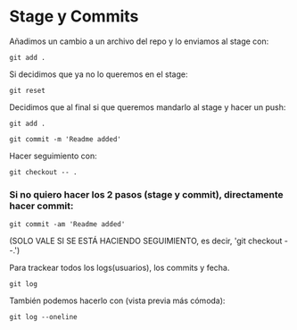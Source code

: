 # Stage y Commits
Añadimos un cambio a un archivo del repo y lo enviamos al stage con:
<pre><code>git add .</pre></code>

Si decidimos que ya no lo queremos en el stage:
<pre><code>git reset</pre></code>

Decidimos que al final si que queremos mandarlo al stage y hacer un push:
<pre><code>git add .</pre></code>
<pre><code>git commit -m 'Readme added'</pre></code>

Hacer seguimiento con:
<pre><code>git checkout -- .</pre></code>

### Si no quiero hacer los 2 pasos (stage y commit), directamente hacer commit:
<pre><code>git commit -am 'Readme added'</pre></code>
(SOLO VALE SI SE ESTÁ HACIENDO SEGUIMIENTO, es decir, 'git checkout --.')

Para trackear todos los logs(usuarios), los commits y fecha.
<pre><code>git log</pre></code>
También podemos hacerlo con (vista previa más cómoda):
<pre><code>git log --oneline</pre></code>
